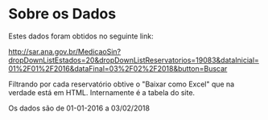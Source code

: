 # Sobre os Dados

Estes dados foram obtidos no seguinte link:

http://sar.ana.gov.br/MedicaoSin?dropDownListEstados=20&dropDownListReservatorios=19083&dataInicial=01%2F01%2F2016&dataFinal=03%2F02%2F2018&button=Buscar

Filtrando por cada reservatório obtive o "Baixar como Excel" que na verdade está em HTML. Internamente é a tabela do site.

Os dados são de 01-01-2016 a 03/02/2018